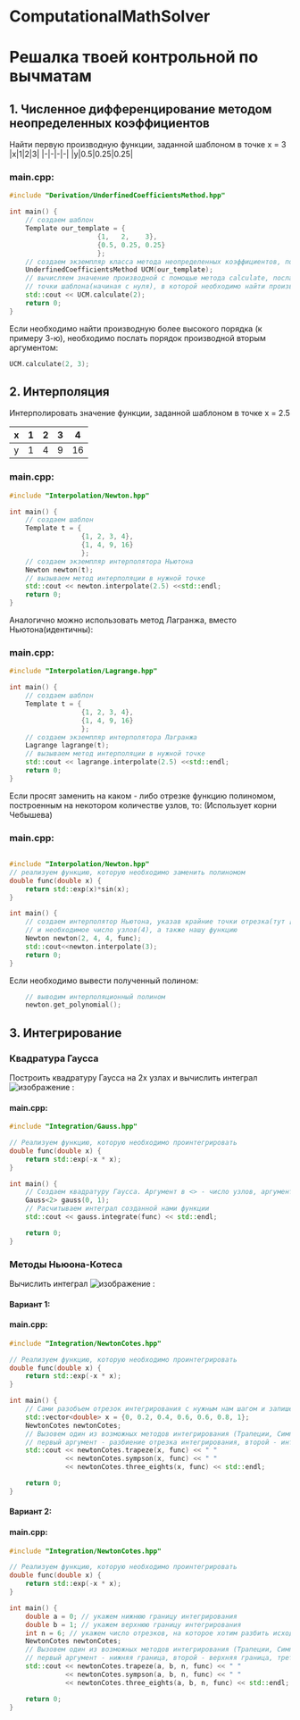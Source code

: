 # ComputationalMathSolver
# Решалка твоей контрольной по вычматам
## 1. Численное дифференцирование методом неопределенных коэффициентов
Найти первую производную функции, заданной шаблоном в точке x = 3
|x|1|2|3|
|-|-|-|-|
|y|0.5|0.25|0.25|
### main.cpp:
```cpp
#include "Derivation/UnderfinedCoefficientsMethod.hpp"

int main() {
    // создаем шаблон
    Template our_template = {
                      {1,   2,    3},
                      {0.5, 0.25, 0.25}
                      };
    // создаем экземпляр класса метода неопределенных коэффициентов, послав шаблон аргументом.
    UnderfinedCoefficientsMethod UCM(our_template);
    // вычисляем значение производной с помощью метода calculate, послав аргументом порядковый номер 
    // точки шаблона(начиная с нуля), в которой необходимо найти производную
    std::cout << UCM.calculate(2);
    return 0;
}
```
Если необходимо найти производную более высокого порядка (к примеру 3-ю), необходимо послать 
порядок производной вторым аргументом:
```cpp
UCM.calculate(2, 3);
```
## 2. Интерполяция
Интерполировать значение функции, заданной шаблоном в точке x = 2.5

|x|1|2|3|4|
|-|-|-|-|-|
|y|1|4|9|16|

### main.cpp:
```cpp
#include "Interpolation/Newton.hpp"

int main() {
    // создаем шаблон
    Template t = {
                  {1, 2, 3, 4},
                  {1, 4, 9, 16}
                  };
    // создаем экземпляр интерполятора Ньютона
    Newton newton(t);
    // вызываем метод интерполяции в нужной точке
    std::cout << newton.interpolate(2.5) <<std::endl;
    return 0;
}
```
Аналогично можно использовать метод Лагранжа, вместо Ньютона(идентичны):
### main.cpp:
```cpp
#include "Interpolation/Lagrange.hpp"

int main() {
    // создаем шаблон
    Template t = {
                  {1, 2, 3, 4},
                  {1, 4, 9, 16}
                  };
    // создаем экземпляр интерполятора Лагранжа
    Lagrange lagrange(t);
    // вызываем метод интерполяции в нужной точке
    std::cout << lagrange.interpolate(2.5) <<std::endl;
    return 0;
}
```
Если просят заменить на каком - либо отрезке функцию полиномом, построенным на некотором количестве узлов, то:
(Использует корни Чебышева)
### main.cpp:
```cpp

#include "Interpolation/Newton.hpp"
// реализуем функцию, которую необходимо заменить полиномом
double func(double x) {
    return std::exp(x)*sin(x);
}

int main() {
    // создаем интерполятор Ньютона, указав крайние точки отрезка(тут [2, 4])
    // и необходимое число узлов(4), а также нашу функцию
    Newton newton(2, 4, 4, func);
    std::cout<<newton.interpolate(3);
    return 0;
}
```
Если необходимо вывести полученный полином:
```cpp
    // выводим интерполяционный полином
    newton.get_polynomial();
```
## 3. Интегрирование
### Квадратура Гаусса
Построить квадратуру Гаусса на 2х узлах и вычислить интеграл ![изображение](https://user-images.githubusercontent.com/58688832/137779086-6ad56dd0-6797-4419-97bf-10dd78e8a452.png) :

#### main.cpp:
```cpp
#include "Integration/Gauss.hpp"

// Реализуем функцию, которую необходимо проинтегрировать
double func(double x) {
    return std::exp(-x * x);
}

int main() {
    // Создаем квадратуру Гаусса. Аргумент в <> - число узлов, аргументы конструктора - отрезок интегрирования(в данном случае от 0 до 1)
    Gauss<2> gauss(0, 1);
    // Расчитываем интеграл созданной нами функции
    std::cout << gauss.integrate(func) << std::endl;

    return 0;
}
```

### Методы Ньюона-Котеса
Вычислить интеграл ![изображение](https://user-images.githubusercontent.com/58688832/137779086-6ad56dd0-6797-4419-97bf-10dd78e8a452.png) :

#### Вариант 1:
#### main.cpp:

```cpp
#include "Integration/NewtonCotes.hpp"

// Реализуем функцию, которую необходимо проинтегрировать
double func(double x) {
    return std::exp(-x * x);
}

int main() {
    // Сами разобъем отрезок интегрирования с нужным нам шагом и запишем точки в вектор:
    std::vector<double> x = {0, 0.2, 0.4, 0.6, 0.6, 0.8, 1};
    NewtonCotes newtonCotes;
    // Вызовем один из возможных методов интегрирования (Трапеции, Симпсона, правило 3/8),
    // первый аргумент - разбиение отрезка интегрирования, второй - интегрируемая функция:
    std::cout << newtonCotes.trapeze(x, func) << " "
              << newtonCotes.sympson(x, func) << " "
              << newtonCotes.three_eights(x, func) << std::endl;

    return 0;
}
```
#### Вариант 2:
#### main.cpp:

```cpp
#include "Integration/NewtonCotes.hpp"

// Реализуем функцию, которую необходимо проинтегрировать
double func(double x) {
    return std::exp(-x * x);
}

int main() {
    double a = 0; // укажем нижнюю границу интегрирования
    double b = 1; // укажем верхнюю границу интегрирования
    int n = 6; // укажем число отрезков, на которое хотим разбить исходный отрезок интегрирования 
    NewtonCotes newtonCotes;
    // Вызовем один из возможных методов интегрирования (Трапеции, Симпсона, правило 3/8),
    // первый аргумент - нижняя граница, второй - верхняя граница, третий - число отрезков, четвертый - интегрируемая функция:
    std::cout << newtonCotes.trapeze(a, b, n, func) << " "
              << newtonCotes.sympson(a, b, n, func) << " "
              << newtonCotes.three_eights(a, b, n, func) << std::endl;

    return 0;
}
```
